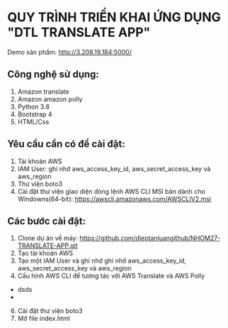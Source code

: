 # QUY TRÌNH TRIỂN KHAI ỨNG DỤNG "DTL TRANSLATE APP"
Demo sản phẩm: http://3.208.19.184:5000/
## Công nghệ sử dụng:
1. Amazon translate
2. Amazon amazon polly
3. Python 3.8
4. Bootstrap 4
5. HTML/Css
## Yêu cầu cần có để cài đặt:
1. Tài khoản AWS
2. IAM User: ghi nhớ aws_access_key_id, aws_secret_access_key và aws_region
3. Thư viện boto3
4. Cài đặt thư viện giao diện dòng lệnh AWS CLI MSI bản dành cho Windowns(64-bit): https://awscli.amazonaws.com/AWSCLIV2.msi
## Các bước cài đặt:
1. Clone dự án về máy: https://github.com/dieptanluangithub/NHOM27-TRANSLATE-APP.git
2. Tạo tài khoản AWS
3. Tạo một IAM User và ghi nhớ ghi nhớ aws_access_key_id, aws_secret_access_key và aws_region
4. Cấu hình AWS CLI để tương tác với AWS Translate và AWS Polly
  * dsds
  *
6. Cài đặt thư viện boto3
7. Mở file index.html
